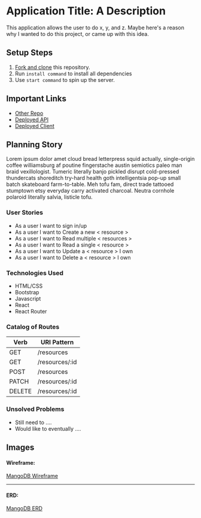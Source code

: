 # Application Title: A Description

This application allows the user to do x, y, and z. Maybe here's a reason why I wanted to do this project, or
came up with this idea.

## Setup Steps

1. [Fork and clone](https://git.generalassemb.ly/ga-wdi-boston/meta/wiki/ForkAndClone) this repository.
1. Run `install command` to install all dependencies
1. Use `start command` to spin up the server.

## Important Links

- [Other Repo](www.link.com)
- [Deployed API](www.link.com)
- [Deployed Client](www.link.com)

## Planning Story

Lorem ipsum dolor amet cloud bread letterpress squid actually, single-origin coffee williamsburg af poutine fingerstache austin semiotics paleo man braid vexillologist. Tumeric literally banjo pickled disrupt cold-pressed thundercats shoreditch try-hard health goth intelligentsia pop-up small batch skateboard farm-to-table. Meh tofu fam, direct trade tattooed stumptown etsy everyday carry activated charcoal. Neutra cornhole polaroid literally salvia, listicle tofu.

### User Stories

- As a user I want to sign in/up
- As a user I want to Create a new < resource >
- As a user I want to Read multiple < resources >
- As a user I want to Read a single < resource >
- As a user I want to Update a < resource > I own
- As a user I want to Delete a < resource > I own

### Technologies Used

- HTML/CSS
- Bootstrap
- Javascript
- React
- React Router

### Catalog of Routes

Verb         |	URI Pattern
------------ | -------------
GET | /resources
GET | /resources/:id
POST | /resources
PATCH | /resources/:id
DELETE | /resources/:id

### Unsolved Problems

- Still need to ....
- Would like to eventually ....

## Images

#### Wireframe:
[MangoDB Wireframe](https://lucidchart.zendesk.com/hc/article_attachments/360001080866/Facebook_Wireframe_-_New_Page.png)

---

#### ERD:
[MangoDB ERD](https://miro.com/app/board/o9J_kmqs5VA=/)
